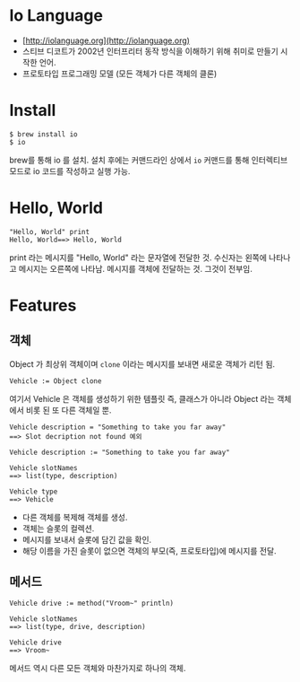 # Io Language
- [http://iolanguage.org](http://iolanguage.org)
- 스티브 디코트가 2002년 인터프리터 동작 방식을 이해하기 위해 취미로 만들기 시작한 언어.
- 프로토타입 프로그래밍 모델 (모든 객체가 다른 객체의 클론)

# Install

```shell
$ brew install io
$ io
```

brew를 통해  io 를 설치. 설치 후에는  커맨드라인 상에서 `io` 커맨드를 통해 인터렉티브 모드로 io 코드를 작성하고 실행 가능.



# Hello, World

```io
"Hello, World" print
Hello, World==> Hello, World
```

print 라는 메시지를 "Hello, World" 라는 문자열에 전달한 것. 수신자는 왼쪽에 나타나고 메시지는 오른쪽에 나타남. 메시지를 객체에 전달하는 것. 그것이 전부임.



# Features

## 객체

Object 가 최상위 객체이며 `clone` 이라는 메시지를 보내면 새로운 객체가 리턴 됨.

```Io
Vehicle := Object clone
```

여기서 Vehicle 은 객체를 생성하기 위한 템플릿 즉, 클래스가 아니라 Object 라는 객체에서 비롯 된 또 다른 객체일 뿐.

```io
Vehicle description = "Something to take you far away"
==> Slot decription not found 예외

Vehicle description := "Something to take you far away"

Vehicle slotNames
==> list(type, description)

Vehicle type
==> Vehicle
```

- 다른 객체를 복제해 객체를 생성.
- 객체는 슬롯의 컬렉션.
- 메시지를 보내서 슬롯에 담긴 값을 확인.
- 해당 이름을 가진 슬롯이 없으면 객체의 부모(즉, 프로토타입)에 메시지를 전달.



## 메서드

```io
Vehicle drive := method("Vroom~" println)

Vehicle slotNames
==> list(type, drive, description)

Vehicle drive
==> Vroom~
```

메서드 역시 다른 모든 객체와 마찬가지로 하나의 객체.